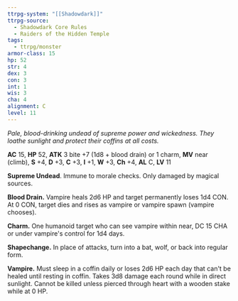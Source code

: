 ```yaml
---
ttrpg-system: "[[Shadowdark]]"
ttrpg-source:
  - Shadowdark Core Rules
  - Raiders of the Hidden Temple
tags:
  - ttrpg/monster
armor-class: 15
hp: 52
str: 4
dex: 3
con: 3
int: 1
wis: 3
cha: 4
alignment: C
level: 11
---
```


_Pale, blood-drinking undead of supreme power and wickedness. They loathe sunlight and protect their coffins at all costs._

**AC** 15, **HP** 52, **ATK** 3 bite +7 (1d8 + blood drain) or 1 charm, **MV** near (climb), **S** +4, **D** +3, **C** +3, **I** +1, **W** +3, **Ch** +4, **AL** C, **LV** 11

**Supreme Undead**. Immune to morale checks. Only damaged by magical sources. 

**Blood Drain.** Vampire heals 2d6 HP and target permanently loses 1d4 CON. At 0 CON, target dies and rises as vampire or vampire spawn (vampire chooses). 

**Charm.** One humanoid target who can see vampire within near, DC 15 CHA or under vampire's control for 1d4 days. 

**Shapechange.** In place of attacks, turn into a bat, wolf, or back into regular form.

**Vampire.** Must sleep in a coffin daily or loses 2d6 HP each day that can't be healed until resting in coffin. Takes 3d8 damage each round while in direct sunlight. Cannot be killed unless pierced through heart with a wooden stake while at 0 HP.

